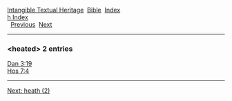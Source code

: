 [Intangible Textual Heritage](../../index)  [Bible](../index) 
[Index](index)   
[h Index](_h_)  
  [Previous](c05304)  [Next](c05306) 

------------------------------------------------------------------------

### &lt;heated&gt; 2 entries

[Dan 3:19](../kjv/dan003.htm#019)  
[Hos 7:4](../kjv/hos007.htm#004)  

------------------------------------------------------------------------

[Next: heath (2)](c05306)
